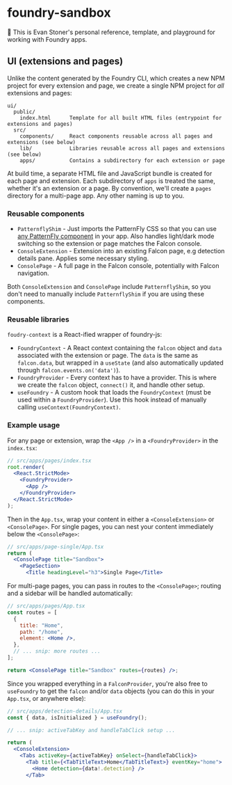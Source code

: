 # foundry-sandbox

👋 This is Evan Stoner's personal reference, template, and playground for working with Foundry apps.

## UI (extensions and pages)

Unlike the content generated by the Foundry CLI, which creates a new NPM project for every extension and page, we create a single NPM project for _all_ extensions and pages:

```
ui/
  public/
    index.html      Template for all built HTML files (entrypoint for extensions and pages)
  src/
    components/     React components reusable across all pages and extensions (see below)
    lib/            Libraries reusable across all pages and extensions (see below)
    apps/           Contains a subdirectory for each extension or page
```

At build time, a separate HTML file and JavaScript bundle is created for each page and extension. Each subdirectory of `apps` is treated the same, whether it's an extension or a page. By convention, we'll create a `pages` directory for a multi-page app. Any other naming is up to you.

### Reusable components

- `PatternflyShim` - Just imports the PatternFly CSS so that you can use [any PatternFly component](https://www.patternfly.org/components/all-components) in your app. Also handles light/dark mode switching so the extension or page matches the Falcon console.
- `ConsoleExtension` - Extension into an existing Falcon page, e.g detection details pane. Applies some necessary styling.
- `ConsolePage` - A full page in the Falcon console, potentially with Falcon navigation.

Both `ConsoleExtension` and `ConsolePage` include `PatternflyShim`, so you don't need to manually include `PatternflyShim` if you are using these components.

### Reusable libraries

`foudry-context` is a React-ified wrapper of foundry-js:

- `FoundryContext` - A React context containing the `falcon` object and `data` associated with the extension or page. The `data` is the same as `falcon.data`, but wrapped in a `useState` (and also automatically updated through `falcon.events.on('data')`).
- `FoundryProvider` - Every context has to have a provider. This is where we create the `falcon` object, `connect()` it, and handle other setup.
- `useFoundry` - A custom hook that loads the `FoundryContext` (must be used within a `FoundryProvider`). Use this hook instead of manually calling `useContext(FoundryContext)`.

### Example usage

For any page or extension, wrap the `<App />` in a `<FoundryProvider>` in the `index.tsx`:

```jsx
// src/apps/pages/index.tsx
root.render(
  <React.StrictMode>
    <FoundryProvider>
      <App />
    </FoundryProvider>
  </React.StrictMode>
);
```

Then in the `App.tsx`, wrap your content in either a `<ConsoleExtension>` or `<ConsolePage>`. For single pages, you can nest your content immediately below the `<ConsolePage>`:

```jsx
// src/apps/page-single/App.tsx
return (
  <ConsolePage title="Sandbox">
    <PageSection>
      <Title headingLevel="h3">Single Page</Title>
```

For multi-page pages, you can pass in routes to the `<ConsolePage>`; routing and a sidebar will be handled automatically:

```jsx
// src/apps/pages/App.tsx
const routes = [
  {
    title: "Home",
    path: "/home",
    element: <Home />,
  },
  // ... snip: more routes ...
];

return <ConsolePage title="Sandbox" routes={routes} />;
```

Since you wrapped everything in a `FalconProvider`, you're also free to `useFoundry` to get the `falcon` and/or `data` objects (you can do this in your `App.tsx`, or anywhere else):

```jsx
// src/apps/detection-details/App.tsx
const { data, isInitialized } = useFoundry();

// ... snip: activeTabKey and handleTabClick setup ...

return (
  <ConsoleExtension>
    <Tabs activeKey={activeTabKey} onSelect={handleTabClick}>
      <Tab title={<TabTitleText>Home</TabTitleText>} eventKey="home">
        <Home detection={data!.detection} />
      </Tab>
```
